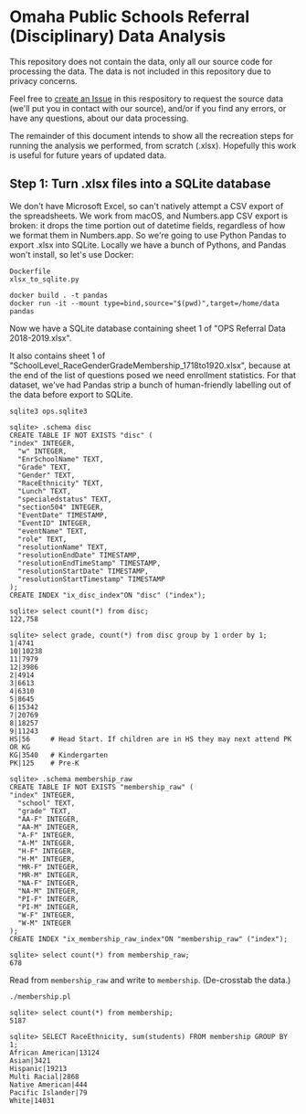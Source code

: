 # Omaha Public Schools Referral (Disciplinary) Data Analysis

This repository does not contain the data, only all our source code for processing
the data. The data is not included in this repository due to privacy concerns.

Feel free to [create an Issue](https://github.com/opennebraska/ops-referral/issues) in this
respository to request the source data (we'll put you in contact with our source), and/or
if you find any errors, or have any questions, about our data processing.

The remainder of this document intends to show all the recreation steps for running the
analysis we performed, from scratch (.xlsx). Hopefully this work is useful for future
years of updated data.

## Step 1: Turn .xlsx files into a SQLite database

We don't have Microsoft Excel, so can't natively attempt a CSV export of the spreadsheets.
We work from macOS, and Numbers.app CSV export is broken: it drops the time portion out of
datetime fields, regardless of how we format them in Numbers.app. So we're going to use Python
Pandas to export .xlsx into SQLite. Locally we have a bunch of Pythons, and Pandas won't
install, so let's use Docker:

    Dockerfile
    xlsx_to_sqlite.py

    docker build . -t pandas
    docker run -it --mount type=bind,source="$(pwd)",target=/home/data pandas

Now we have a SQLite database containing sheet 1 of "OPS Referral Data 2018-2019.xlsx".

It also contains sheet 1 of "SchoolLevel_RaceGenderGradeMembership_1718to1920.xlsx", because
at the end of the list of questions posed we need enrollment statistics. For that dataset, we've
had Pandas strip a bunch of human-friendly labelling out of the data before export to SQLite.

```
sqlite3 ops.sqlite3

sqlite> .schema disc
CREATE TABLE IF NOT EXISTS "disc" (
"index" INTEGER,
  "w" INTEGER,
  "EnrSchoolName" TEXT,
  "Grade" TEXT,
  "Gender" TEXT,
  "RaceEthnicity" TEXT,
  "Lunch" TEXT,
  "specialedstatus" TEXT,
  "section504" INTEGER,
  "EventDate" TIMESTAMP,
  "EventID" INTEGER,
  "eventName" TEXT,
  "role" TEXT,
  "resolutionName" TEXT,
  "resolutionEndDate" TIMESTAMP,
  "resolutionEndTimeStamp" TIMESTAMP,
  "resolutionStartDate" TIMESTAMP,
  "resolutionStartTimestamp" TIMESTAMP
);
CREATE INDEX "ix_disc_index"ON "disc" ("index");

sqlite> select count(*) from disc;
122,758

sqlite> select grade, count(*) from disc group by 1 order by 1;
1|4741
10|10238
11|7979
12|3986
2|4914
3|6613
4|6310
5|8645
6|15342
7|20769
8|18257
9|11243
HS|56     # Head Start. If children are in HS they may next attend PK OR KG 
KG|3540   # Kindergarten
PK|125    # Pre-K

sqlite> .schema membership_raw
CREATE TABLE IF NOT EXISTS "membership_raw" (
"index" INTEGER,
  "school" TEXT,
  "grade" TEXT,
  "AA-F" INTEGER,
  "AA-M" INTEGER,
  "A-F" INTEGER,
  "A-M" INTEGER,
  "H-F" INTEGER,
  "H-M" INTEGER,
  "MR-F" INTEGER,
  "MR-M" INTEGER,
  "NA-F" INTEGER,
  "NA-M" INTEGER,
  "PI-F" INTEGER,
  "PI-M" INTEGER,
  "W-F" INTEGER,
  "W-M" INTEGER
);
CREATE INDEX "ix_membership_raw_index"ON "membership_raw" ("index");

sqlite> select count(*) from membership_raw;
678
```

Read from `membership_raw` and write to `membership`. (De-crosstab the data.)

```
./membership.pl

sqlite> select count(*) from membership;
5187

sqlite> SELECT RaceEthnicity, sum(students) FROM membership GROUP BY 1;
African American|13124
Asian|3421
Hispanic|19213
Multi Racial|2868
Native American|444
Pacific Islander|79
White|14031
```
